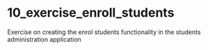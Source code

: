 # 10_exercise_enroll_students
Exercise on creating the enrol students functionality in the students administration application
